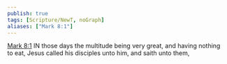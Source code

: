 ```yaml
---
publish: true
tags: [Scripture/NewT, noGraph]
aliases: ["Mark 8:1"]
---
```

[Mark 8:1](https://churchofjesuschrist.org/study/scriptures/nt/mark/8?lang=eng&id=p1#p1) IN those days the multitude being very great, and having nothing to eat, Jesus called his disciples unto him, and saith unto them,
